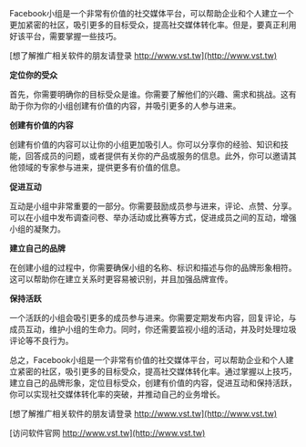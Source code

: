 Facebook小组是一个非常有价值的社交媒体平台，可以帮助企业和个人建立一个更加紧密的社区，吸引更多的目标受众，提高社交媒体转化率。但是，要真正利用好该平台，需要掌握一些技巧。

[想了解推广相关软件的朋友请登录 http://www.vst.tw](http://www.vst.tw)

**定位你的受众**

首先，你需要明确你的目标受众是谁。你需要了解他们的兴趣、需求和挑战。这有助于你为你的小组创建有价值的内容，并吸引更多的人参与进来。

**创建有价值的内容**

创建有价值的内容可以让你的小组更加吸引人。你可以分享你的经验、知识和技能，回答成员的问题，或者提供有关你的产品或服务的信息。此外，你可以邀请其他领域的专家参与进来，提供更多有价值的信息。

**促进互动**

互动是小组中非常重要的一部分。你需要鼓励成员参与进来，评论、点赞、分享。可以在小组中发布调查问卷、举办活动或比赛等方式，促进成员之间的互动，增强小组的凝聚力。

**建立自己的品牌**

在创建小组的过程中，你需要确保小组的名称、标识和描述与你的品牌形象相符。这可以帮助你在建立关系时更容易被识别，并且加强品牌宣传。

**保持活跃**

一个活跃的小组会吸引更多的成员参与进来。你需要定期发布内容，回复评论，与成员互动，维护小组的生命力。同时，你还需要监视小组的活动，并及时处理垃圾评论等不良行为。

总之，Facebook小组是一个非常有价值的社交媒体平台，可以帮助企业和个人建立紧密的社区，吸引更多的目标受众，提高社交媒体转化率。通过掌握以上技巧，建立自己的品牌形象，定位目标受众，创建有价值的内容，促进互动和保持活跃，你可以实现社交媒体转化率的突破，并推动自己的业务增长。

[想了解推广相关软件的朋友请登录 http://www.vst.tw](http://www.vst.tw)


[访问软件官网 http://www.vst.tw](http://www.vst.tw)
